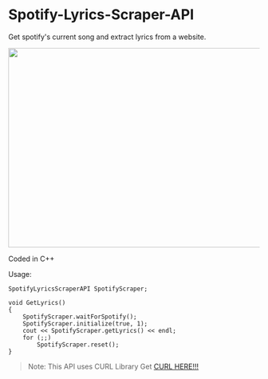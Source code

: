 # Spotify-Lyrics-Scraper-API
Get spotify's current song and extract lyrics from a website.

<img src="https://i.imgur.com/UN6jR4R.png" width="600" height="400" />

Coded in C++

Usage:
```
SpotifyLyricsScraperAPI SpotifyScraper;

void GetLyrics() 
{
	SpotifyScraper.waitForSpotify();
	SpotifyScraper.initialize(true, 1);
	cout << SpotifyScraper.getLyrics() << endl;
	for (;;)
		SpotifyScraper.reset();
}
```

>Note: This API uses CURL Library      Get [CURL HERE!!!](https://curl.haxx.se/)
